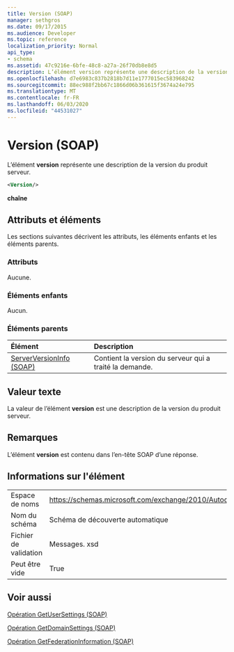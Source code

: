 ```yaml
---
title: Version (SOAP)
manager: sethgros
ms.date: 09/17/2015
ms.audience: Developer
ms.topic: reference
localization_priority: Normal
api_type:
- schema
ms.assetid: 47c9216e-6bfe-48c8-a27a-26f70db8e8d5
description: L’élément version représente une description de la version du produit serveur.
ms.openlocfilehash: d7e6983c837b2818b7d11e1777015ec583968242
ms.sourcegitcommit: 88ec988f2bb67c1866d06b361615f3674a24e795
ms.translationtype: MT
ms.contentlocale: fr-FR
ms.lasthandoff: 06/03/2020
ms.locfileid: "44531027"
---
```

# <a name="version-soap"></a>Version (SOAP)

L’élément **version** représente une description de la version du produit serveur. 
  
```XML
<Version/>
```

 **chaîne**
## <a name="attributes-and-elements"></a>Attributs et éléments

Les sections suivantes décrivent les attributs, les éléments enfants et les éléments parents.
  
### <a name="attributes"></a>Attributs

Aucune.
  
### <a name="child-elements"></a>Éléments enfants

Aucun.
  
### <a name="parent-elements"></a>Éléments parents

|**Élément**|**Description**|
|:-----|:-----|
|[ServerVersionInfo (SOAP)](serverversioninfo-soap.md) <br/> |Contient la version du serveur qui a traité la demande.  <br/> |
   
## <a name="text-value"></a>Valeur texte

La valeur de l’élément **version** est une description de la version du produit serveur. 
  
## <a name="remarks"></a>Remarques

L’élément **version** est contenu dans l’en-tête SOAP d’une réponse. 
  
## <a name="element-information"></a>Informations sur l'élément

|||
|:-----|:-----|
|Espace de noms  <br/> |https://schemas.microsoft.com/exchange/2010/Autodiscover  <br/> |
|Nom du schéma  <br/> |Schéma de découverte automatique  <br/> |
|Fichier de validation  <br/> |Messages. xsd  <br/> |
|Peut être vide  <br/> |True  <br/> |
   
## <a name="see-also"></a>Voir aussi



[Opération GetUserSettings (SOAP)](getusersettings-operation-soap.md)
  
[Opération GetDomainSettings (SOAP)](getdomainsettings-operation-soap.md)
  
[Opération GetFederationInformation (SOAP)](getfederationinformation-operation-soap.md)

